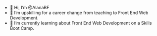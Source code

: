 - 👋 Hi, I’m @AlanaBF
- 👀 I’m upskilling for a career change from teaching to Front End Web Development.
- 🌱 I’m currently learning about Front End Web Development on a Skills Boot Camp.


<!---
AlanaBF/AlanaBF is a ✨ special ✨ repository because its `README.md` (this file) appears on your GitHub profile.
You can click the Preview link to take a look at your changes.
--->
